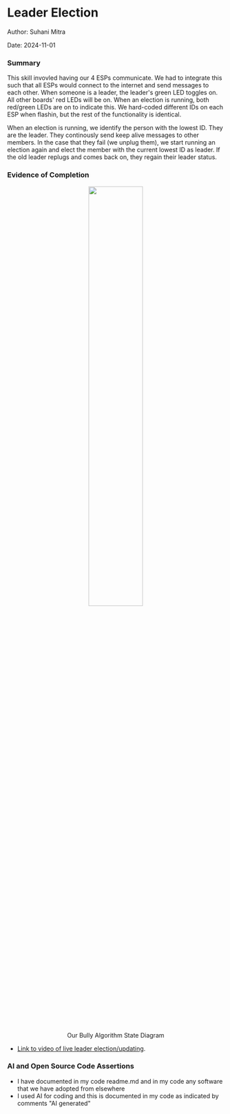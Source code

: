 #  Leader Election

Author: Suhani Mitra

Date: 2024-11-01

### Summary

This skill invovled having our 4 ESPs communicate. We had to integrate this such that all ESPs would connect to the internet and send messages to each other. When someone is a leader, the leader's green LED toggles on. All other boards' red LEDs will be on. When an election is running, both red/green LEDs are on to indicate this. We hard-coded different IDs on each ESP when flashin, but the rest of the functionality is identical.

When an election is running, we identify the person with the lowest ID. They are the leader. They continously send keep alive messages to other members. In the case that they fail (we unplug them), we start running an election again and elect the member with the current lowest ID as leader. If the old leader replugs and comes back on, they regain their leader status.


### Evidence of Completion

<p align="center">
<img src="./images/state-diagram.png" width="50%">
</p>
<p align="center">
Our Bully Algorithm State Diagram
</p>


- [Link to video of live leader election/updating](https://drive.google.com/file/d/1HtD_7_EbP_z3_TraLswNNjPM_ra9iD7M/view?usp=drive_link).

### AI and Open Source Code Assertions

- I have documented in my code readme.md and in my code any
software that we have adopted from elsewhere
- I used AI for coding and this is documented in my code as
indicated by comments "AI generated" 



